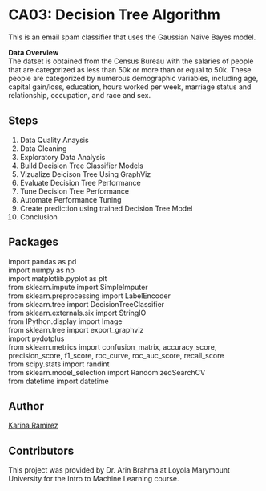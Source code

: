 # CA03: Decision Tree Algorithm
This is an email spam classifier that uses the Gaussian Naive Bayes model.

**Data Overview** <br />
The datset is obtained from the Census Bureau with the salaries of people that are categorized as less than 50k or more than or equal to 50k. These people are categorized by numerous demographic variables, including age, capital gain/loss, education, hours worked per week, marriage status and relationship, occupation, and race and sex.

## Steps 
1. Data Quality Anaysis 
2. Data Cleaning
3. Exploratory Data Analysis
4. Build Decision Tree Classifier Models
5. Vizualize Deicison Tree Using GraphViz
6. Evaluate Decision Tree Performance 
7. Tune Decision Tree Performance 
8. Automate Performance Tuning 
9. Create prediction using trained Decision Tree Model
10. Conclusion

## Packages 
import pandas as pd <br />
import numpy as np <br />
import matplotlib.pyplot as plt <br />
from sklearn.impute import SimpleImputer <br />
from sklearn.preprocessing import LabelEncoder <br />
from sklearn.tree import DecisionTreeClassifier <br />
from sklearn.externals.six import StringIO <br />
from IPython.display import Image <br />
from sklearn.tree import export_graphviz <br />
import pydotplus <br />
from sklearn.metrics import confusion_matrix, accuracy_score, precision_score, f1_score, roc_curve, roc_auc_score, recall_score <br />
from scipy.stats import randint <br />
from sklearn.model_selection import RandomizedSearchCV <br />
from datetime import datetime <br />

## Author
[Karina Ramirez](https://github.com/kramire8 )

## Contributors 
This project was provided by Dr. Arin Brahma at Loyola Marymount University for the Intro to Machine Learning course. <br />
